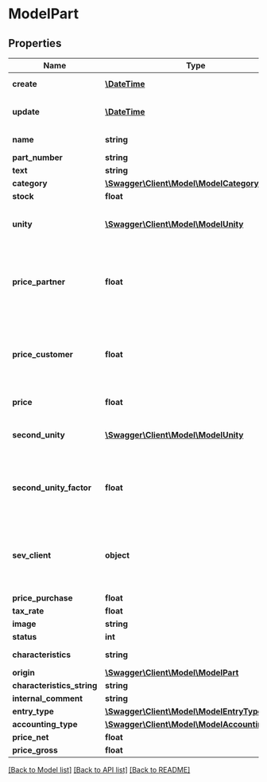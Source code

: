 # ModelPart

## Properties
Name | Type | Description | Notes
------------ | ------------- | ------------- | -------------
**create** | [**\DateTime**](\DateTime.md) | date the part was created | [optional] 
**update** | [**\DateTime**](\DateTime.md) | date the part was last updated | [optional] 
**name** | **string** | name of the part | [optional] 
**part_number** | **string** |  | [optional] 
**text** | **string** |  | [optional] 
**category** | [**\Swagger\Client\Model\ModelCategory**](ModelCategory.md) |  | [optional] 
**stock** | **float** |  | [optional] 
**unity** | [**\Swagger\Client\Model\ModelUnity**](ModelUnity.md) | unity of the part, references Unity.php | [optional] 
**price_partner** | **float** | price for a partner. Can be added via the options in the inventory where the part is displayed | [optional] 
**price_customer** | **float** | price for a customer. Can be added via the options in the inventory where the part is displayed | [optional] 
**price** | **float** | price of the part | [optional] 
**second_unity** | [**\Swagger\Client\Model\ModelUnity**](ModelUnity.md) | a second unity which can be added to the part | [optional] 
**second_unity_factor** | **float** | factor for the second unity resulting in a new sumNet for the secondUnity | [optional] 
**sev_client** | **object** | sevClient is the unique id every customer has and is used in nearly all operations | [optional] 
**price_purchase** | **float** |  | [optional] 
**tax_rate** | **float** |  | [optional] 
**image** | **string** |  | [optional] 
**status** | **int** |  | [optional] 
**characteristics** | **string** | characteristics of the part | [optional] 
**origin** | [**\Swagger\Client\Model\ModelPart**](ModelPart.md) |  | [optional] 
**characteristics_string** | **string** |  | [optional] 
**internal_comment** | **string** |  | [optional] 
**entry_type** | [**\Swagger\Client\Model\ModelEntryType**](ModelEntryType.md) |  | [optional] 
**accounting_type** | [**\Swagger\Client\Model\ModelAccountingType**](ModelAccountingType.md) |  | [optional] 
**price_net** | **float** |  | [optional] 
**price_gross** | **float** |  | [optional] 

[[Back to Model list]](../README.md#documentation-for-models) [[Back to API list]](../README.md#documentation-for-api-endpoints) [[Back to README]](../README.md)


